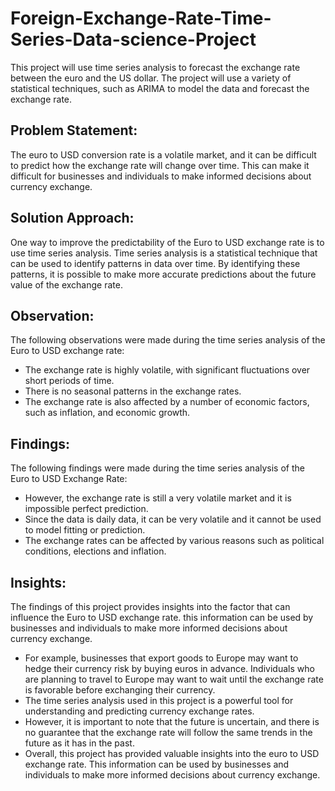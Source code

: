 # Foreign-Exchange-Rate-Time-Series-Data-science-Project
This project will use time series analysis to forecast the exchange rate between the euro and the US dollar. The project will use a variety of statistical techniques, such as ARIMA to model the data and forecast the exchange rate.
## Problem Statement:
The euro to USD conversion rate is a volatile market, and it can be difficult to predict how the exchange rate will change over time. This can make it difficult for businesses and individuals to make informed decisions about currency exchange.
## Solution Approach:
One way to improve the predictability of the Euro to USD exchange rate is to use time series analysis. Time series analysis is a statistical technique that can be used to identify patterns in data over time. By identifying these patterns, it is possible to make more accurate predictions about the future value of the exchange rate.
## Observation:
The following observations were made during the time series analysis of the Euro to USD exchange rate:
* The exchange rate is highly volatile, with significant fluctuations over short periods of time.
* There is no seasonal patterns in the exchange rates.
* The exchange rate is also affected by a number of economic factors, such as inflation, and economic growth.
## Findings:
The following findings were made during the time series analysis of the Euro to USD Exchange Rate:
* However, the exchange rate is still a very volatile market and it is impossible perfect prediction.
* Since the data is daily data, it can be very volatile and it cannot be used to model fitting or prediction.
* The exchange rates can be affected by various reasons such as political conditions, elections and inflation.
## Insights:
The findings of this project provides insights into the factor that can influence the Euro to USD exchange rate. this information can be used by businesses and individuals to make more informed decisions about currency exchange.
* For example, businesses that export goods to Europe may want to hedge their currency risk by buying euros in advance. Individuals who are planning to travel to Europe may want to wait until the exchange rate is favorable before exchanging their currency. 
* The time series analysis used in this project is a powerful tool for understanding and predicting currency exchange rates.
* However, it is important to note that the future is uncertain, and there is no guarantee that the exchange rate will follow the same trends in the future as it has in the past.
* Overall, this project has provided valuable insights into the euro to USD exchange rate. This information can be used by businesses and individuals to make more informed decisions about currency exchange.
